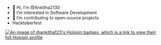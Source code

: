 - 👋 Hi, I’m @Ankitha2130
- 👀 I’m interested in Software Development
- 🌱 I’m contributing to open-source projects
- Hacktoberfest

[![An image of @ankitha123's Holopin badges, which is a link to view their full Holopin profile](https://holopin.me/ankitha123)](https://holopin.io/@ankitha123)
